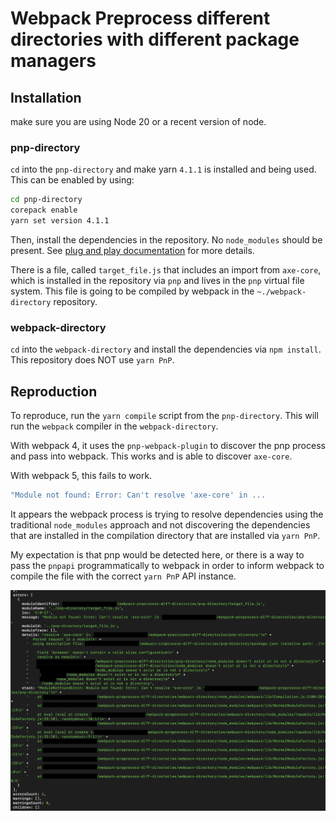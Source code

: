 # Webpack Preprocess different directories with different package managers

## Installation

make sure you are using Node 20 or a recent version of node.

### pnp-directory

`cd` into the `pnp-directory` and make yarn `4.1.1` is installed and being used. This can be enabled by using:

```sh
cd pnp-directory
corepack enable
yarn set version 4.1.1
```

Then, install the dependencies in the repository. No `node_modules` should be present. See [plug and play documentation](https://yarnpkg.com/features/pnp) for more details.

There is a file, called `target_file.js` that includes an import from `axe-core`, which is installed in the repository via `pnp` and lives in the `pnp` virtual file system. This file is going to be compiled by webpack in the `~./webpack-directory` repository.

### webpack-directory

`cd` into the `webpack-directory` and install the dependencies via `npm install`. This repository does NOT use `yarn PnP`.

## Reproduction

To reproduce, run the `yarn compile` script from the `pnp-directory`. This will run the `webpack` compiler in the `webpack-directory`.

With webpack 4, it uses the `pnp-webpack-plugin` to discover the pnp process and pass into webpack. This works and is able to discover `axe-core`.

With webpack 5, this fails to work.

```sh
"Module not found: Error: Can't resolve 'axe-core' in ...
```

 It appears the webpack process is trying to resolve dependencies using the traditional `node_modules` approach and not discovering the dependencies that are installed in the compilation directory that are installed via `yarn PnP`.

 My expectation is that pnp would be detected here, or there is a way to pass the `pnpapi` programmatically to webpack in order to inform webpack to compile the file with the correct `yarn PnP` API instance.

![](error.png)